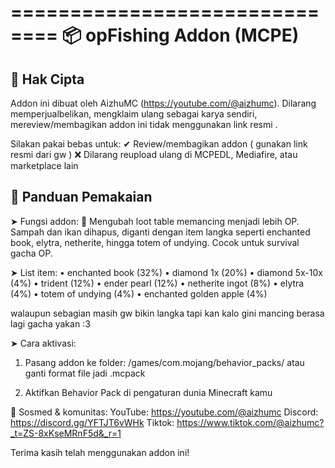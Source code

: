 ==============================
📦 opFishing Addon (MCPE)
==============================

📜 Hak Cipta
------------
Addon ini dibuat oleh AizhuMC (https://youtube.com/@aizhumc).
Dilarang memperjualbelikan, mengklaim ulang sebagai karya sendiri, mereview/membagikan addon ini tidak menggunakan link resmi .

Silakan pakai bebas untuk:
✔ Review/membagikan addon ( gunakan link resmi dari gw )
❌ Dilarang reupload ulang di MCPEDL, Mediafire, atau marketplace lain


📘 Panduan Pemakaian
---------------------

➤ Fungsi addon:
🎣 Mengubah loot table memancing menjadi lebih OP. Sampah dan  ikan dihapus, diganti dengan item langka seperti enchanted  book, elytra, netherite, hingga totem of undying. Cocok     untuk survival gacha OP.

➤ List item:
• enchanted book (32%)
• diamond 1x (20%)
• diamond 5x-10x (4%)
• trident (12%)
• ender pearl (12%)
• netherite ingot (8%)
• elytra (4%)
• totem of undying (4%)
• enchanted golden apple (4%)

walaupun sebagian masih gw bikin langka tapi kan kalo gini mancing berasa lagi gacha yakan :3

➤ Cara aktivasi:
1. Pasang addon ke folder:
   /games/com.mojang/behavior_packs/
   atau ganti format file jadi .mcpack

2. Aktifkan Behavior Pack di pengaturan dunia Minecraft kamu

📧 Sosmed & komunitas:
YouTube: https://youtube.com/@aizhumc
Discord: https://discord.gg/YFTJT6vWHk
Tiktok: https://www.tiktok.com/@aizhumc?_t=ZS-8xKseMRnF5d&_r=1

Terima kasih telah menggunakan addon ini!
